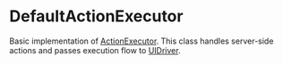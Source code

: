 # DefaultActionExecutor

Basic implementation of [ActionExecutor](api/dart_api/ActionExecutor). This class handles server-side actions and passes execution flow to [UIDriver](api/dart_api/UIDriver.md).
